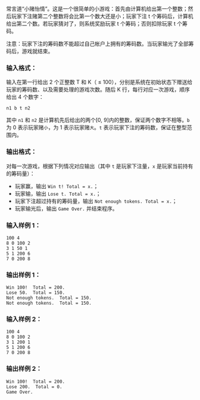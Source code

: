 <!-- Title
小赌怡情 (15)
-->
常言道“小赌怡情”。这是一个很简单的小游戏：首先由计算机给出第一个整数；然后玩家下注赌第二个整数将会比第一个数大还是小；玩家下注 t
个筹码后，计算机给出第二个数。若玩家猜对了，则系统奖励玩家 t 个筹码；否则扣除玩家 t 个筹码。

注意：玩家下注的筹码数不能超过自己帐户上拥有的筹码数。当玩家输光了全部筹码后，游戏就结束。

### 输入格式：

输入在第一行给出 2 个正整数 T 和 K（ $\le$ 100），分别是系统在初始状态下赠送给玩家的筹码数、以及需要处理的游戏次数。随后 K
行，每行对应一次游戏，顺序给出 4 个数字：

    
    
    n1 b t n2

其中 `n1` 和 `n2` 是计算机先后给出的两个[0, 9]内的整数，保证两个数字不相等。`b` 为 0 表示玩家赌`小`，为 1
表示玩家赌`大`。`t` 表示玩家下注的筹码数，保证在整型范围内。

### 输出格式：

对每一次游戏，根据下列情况对应输出（其中 `t` 是玩家下注量，`x` 是玩家当前持有的筹码量）：

  * 玩家赢，输出 `Win t! Total = x.`；
  * 玩家输，输出 `Lose t. Total = x.`；
  * 玩家下注超过持有的筹码量，输出 `Not enough tokens. Total = x.`；
  * 玩家输光后，输出 `Game Over.` 并结束程序。

### 输入样例 1：

    
    
    100 4
    8 0 100 2
    3 1 50 1
    5 1 200 6
    7 0 200 8

### 输出样例 1：

    
    
    Win 100!  Total = 200.
    Lose 50.  Total = 150.
    Not enough tokens.  Total = 150.
    Not enough tokens.  Total = 150.

### 输入样例 2：

    
    
    100 4
    8 0 100 2
    3 1 200 1
    5 1 200 6
    7 0 200 8

### 输出样例 2：

    
    
    Win 100!  Total = 200.
    Lose 200.  Total = 0.
    Game Over.

